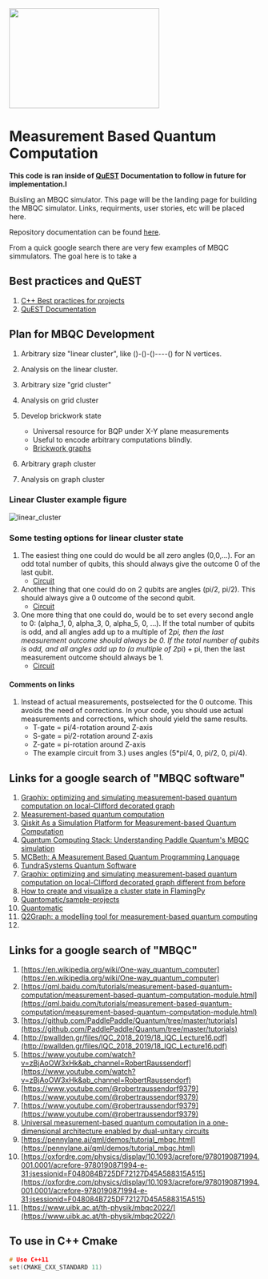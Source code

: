 <img src="https://user-images.githubusercontent.com/19248072/225727493-def23a0b-96e3-4310-aa9b-5f27fb0c6f2a.png"  width="300" height="200">


# Measurement Based Quantum Computation  


**This code is ran inside of [QuEST](https://quest.qtechtheory.org/download/) Documentation to follow in future for implementation.l**


Buisling an MBQC simulator. This page will be the landing page for building the MBQC simulator. Links, requirments, user stories, etc will be placed here.

Repository documentation can be found [here](https://ediparquantum.github.io/MBQC/).

From a quick google search there are very few examples of MBQC simmulators. The goal here is to take a 


## Best practices and QuEST

1. [C++ Best practices for projects](https://micro-os-plus.github.io/develop/sutter-101/)
2. [QuEST Documentation](https://quest-kit.github.io/QuEST/index.html)



## Plan for MBQC Development
1. Arbitrary size "linear cluster", like ()-()-()----() for N vertices.
2. Analysis on the linear cluster.

3. Arbitrary size "grid cluster"
4. Analysis on grid cluster
5. Develop brickwork state
    + Universal resource for BQP under X-Y plane measurements
    + Useful to encode arbitrary computations blindly. 
    + [Brickwork graphs](https://arxiv.org/abs/0807.4154)
6. Arbitrary graph cluster

7. Analysis on graph cluster

### Linear Cluster example figure
![linear_cluster](https://user-images.githubusercontent.com/19248072/225726167-6cf3710d-db2c-479c-be50-f8f9ce9ed101.png)

### Some testing options for linear cluster state


1. The easiest thing one could do would be all zero angles (0,0,...). For an odd total number of qubits, this should always give the outcome 0 of the last qubit.
   + [Circuit](https://algassert.com/quirk#circuit={%22cols%22:[[%22H%22,%22H%22,%22H%22,%22H%22,%22H%22],[%22%E2%80%A2%22,%22Z%22],[1,%22%E2%80%A2%22,%22Z%22],[1,1,%22%E2%80%A2%22,%22Z%22],[1,1,1,%22%E2%80%A2%22,%22Z%22],[%22%E2%80%A6%22],[%22H%22],[%22|0%E2%9F%A9%E2%9F%A80|%22],[1,%22H%22],[1,%22|0%E2%9F%A9%E2%9F%A80|%22],[1,1,%22H%22],[1,1,%22|0%E2%9F%A9%E2%9F%A80|%22],[1,1,1,%22H%22],[1,1,1,%22|0%E2%9F%A9%E2%9F%A80|%22],[1,1,1,1,%22H%22],[1,1,1,1,%22Measure%22]]})
2. Another thing that one could do on 2 qubits are angles (pi/2, pi/2). This should always give a 0 outcome of the second qubit.
    + [Circuit](https://algassert.com/quirk#circuit={%22cols%22:[[%22H%22,%22H%22],[%22%E2%80%A2%22,%22Z%22],[%22%E2%80%A6%22],[%22Z^-%C2%BD%22],[%22H%22],[%22|0%E2%9F%A9%E2%9F%A80|%22],[1,%22Z^-%C2%BD%22],[1,%22H%22],[1,%22Measure%22]]})
3. One more thing that one could do, would be to set every second angle to 0: (alpha_1, 0, alpha_3, 0, alpha_5, 0, ...). If the total number of qubits is odd, and all angles add up to a multiple of 2*pi, then the last measurement outcome should always be 0. If the total number of qubits is odd, and all angles add up to (a multiple of 2*pi) + pi, then the last measurement outcome should always be 1.
    + [Circuit](https://algassert.com/quirk#circuit={%22cols%22:[[%22H%22,%22H%22,%22H%22,%22H%22,%22H%22],[%22%E2%80%A2%22,%22Z%22],[1,%22%E2%80%A2%22,%22Z%22],[1,1,%22%E2%80%A2%22,%22Z%22],[1,1,1,%22%E2%80%A2%22,%22Z%22],[%22%E2%80%A6%22],[%22Z%22],[%22Z^-%C2%BC%22],[%22H%22],[%22|0%E2%9F%A9%E2%9F%A80|%22],[1,%22H%22],[1,%22|0%E2%9F%A9%E2%9F%A80|%22],[1,1,%22Z^-%C2%BD%22],[1,1,%22H%22],[1,1,%22|0%E2%9F%A9%E2%9F%A80|%22],[1,1,1,%22H%22],[1,1,1,%22|0%E2%9F%A9%E2%9F%A80|%22],[1,1,1,1,%22Z^-%C2%BC%22],[1,1,1,1,%22H%22],[1,1,1,1,%22Measure%22]]})

#### Comments on links

1. Instead of actual measurements, postselected for the 0 outcome. This avoids the need of corrections. In your code, you should use actual measurements and corrections, which should yield the same results.
    + T-gate = pi/4-rotation around Z-axis
    + S-gate = pi/2-rotation around Z-axis
    + Z-gate = pi-rotation around Z-axis
    + The example circuit from 3.) uses angles (5*pi/4, 0, pi/2, 0, pi/4).



## Links for a google search of "MBQC software"

1. [Graphix: optimizing and simulating measurement-based quantum computation on local-Clifford decorated graph](https://arxiv.org/abs/2212.11975)
2. [Measurement-based quantum computation](https://pennylane.ai/qml/demos/tutorial_mbqc.html)
3. [Qiskit As a Simulation Platform for Measurement-based Quantum Computation](https://ieeexplore.ieee.org/document/9779844)
4. [Quantum Computing Stack: Understanding Paddle Quantum's MBQC simulation](https://quantumcomputing.stackexchange.com/questions/27239/understanding-paddle-quantums-mbqc-simulation)
5. [MCBeth: A Measurement Based Quantum Programming Language](https://www.cs.yale.edu/homes/soule/pubs/arxiv2022.pdf)
6. [TundraSystems Quantum Software](https://tsgl.xyz/tundrasystems-quantum-software/)
7. [Graphix: optimizing and simulating measurement-based quantum computation on local-Clifford decorated graph different from before](https://inspirehep.net/literature/2617623)
8. [How to create and visualize a cluster state in FlamingPy](https://pennylane.ai/blog/2022/07/how-to-create-and-visualize-a-cluster-state-in-flamingpy/)
9. [Quantomatic/sample-projects](https://github.com/Quantomatic/sample-projects/releases/tag/qpc2018)
10. [Quantomatic](https://quantomatic.github.io/)
11. [Q2Graph: a modelling tool for measurement-based quantum computing](https://www.researchgate.net/publication/364126005_Q2Graph_a_modelling_tool_for_measurement-based_quantum_computing)
12. []()


## Links for a google search of "MBQC"

1. [https://en.wikipedia.org/wiki/One-way_quantum_computer](https://en.wikipedia.org/wiki/One-way_quantum_computer)
2. [https://qml.baidu.com/tutorials/measurement-based-quantum-computation/measurement-based-quantum-computation-module.html](https://qml.baidu.com/tutorials/measurement-based-quantum-computation/measurement-based-quantum-computation-module.html)
3. [https://github.com/PaddlePaddle/Quantum/tree/master/tutorials](https://github.com/PaddlePaddle/Quantum/tree/master/tutorials)
4. [http://pwallden.gr/files/IQC_2018_2019/18_IQC_Lecture16.pdf](http://pwallden.gr/files/IQC_2018_2019/18_IQC_Lecture16.pdf)
5. [https://www.youtube.com/watch?v=zBjAoOW3xHk&ab_channel=RobertRaussendorf](https://www.youtube.com/watch?v=zBjAoOW3xHk&ab_channel=RobertRaussendorf)
6. [https://www.youtube.com/@robertraussendorf9379](https://www.youtube.com/@robertraussendorf9379)
7. [https://www.youtube.com/@robertraussendorf9379](https://www.youtube.com/@robertraussendorf9379)
8. [Universal measurement-based quantum computation in a one-dimensional architecture enabled by dual-unitary circuits](https://arxiv.org/abs/2209.06191)
9. [https://pennylane.ai/qml/demos/tutorial_mbqc.html](https://pennylane.ai/qml/demos/tutorial_mbqc.html)
10. [https://oxfordre.com/physics/display/10.1093/acrefore/9780190871994.001.0001/acrefore-9780190871994-e-31;jsessionid=F048084B725DF72127D45A588315A515](https://oxfordre.com/physics/display/10.1093/acrefore/9780190871994.001.0001/acrefore-9780190871994-e-31;jsessionid=F048084B725DF72127D45A588315A515)
11. [https://www.uibk.ac.at/th-physik/mbqc2022/](https://www.uibk.ac.at/th-physik/mbqc2022/)


## To use in C++ Cmake

```cpp
# Use C++11
set(CMAKE_CXX_STANDARD 11)
```
